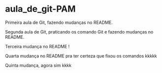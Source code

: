 # aula_de_git-PAM
Primeira aula de Git, fazendo mudanças no README.

Segunda aula de Git, praticando os comando Git e fazendo mudanças no README.

Terceira mudança no README !

Quarta mudança no README pra ter certeza que fixou os comandos kkkkk

Quinta mudança, agora sim kkkk